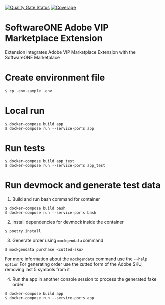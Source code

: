 [![Quality Gate Status](https://sonarcloud.io/api/project_badges/measure?project=softwareone-platform_swo-adobe-vipm-extension&metric=alert_status)](https://sonarcloud.io/summary/new_code?id=softwareone-platform_swo-adobe-vipm-extension) [![Coverage](https://sonarcloud.io/api/project_badges/measure?project=softwareone-platform_swo-adobe-vipm-extension&metric=coverage)](https://sonarcloud.io/summary/new_code?id=softwareone-platform_swo-adobe-vipm-extension)
# SoftwareONE Adobe VIP Marketplace Extension
Extension integrates Adobe VIP Marketplace Extension with the SoftwareONE Marketplace

# Create environment file
```
$ cp .env.sample .env
```


# Local run
```
$ docker-compose build app
$ docker-compose run --service-ports app
```

# Run tests
```
$ docker-compose build app_test
$ docker-compose run --service-ports app_test
```

# Run devmock and generate test data

1. Build and run bash command for container
```
$ docker-compose build bash
$ docker-compose run --service-ports bash
```

2. Install dependencies for devmock inside the container
```
$ poetry install
```

3. Generate order using `mockgendata` command
```
$ mockgendata purchase <cutted-sku>
```

For more information about the `mockgendata` command use the `--help option`
For generating order use the cutted form of the Adobe SKU, removing last 5 symbols from it

4. Run the app in another console session to process the generated fake order
```
$ docker-compose build app
$ docker-compose run --service-ports app
```
